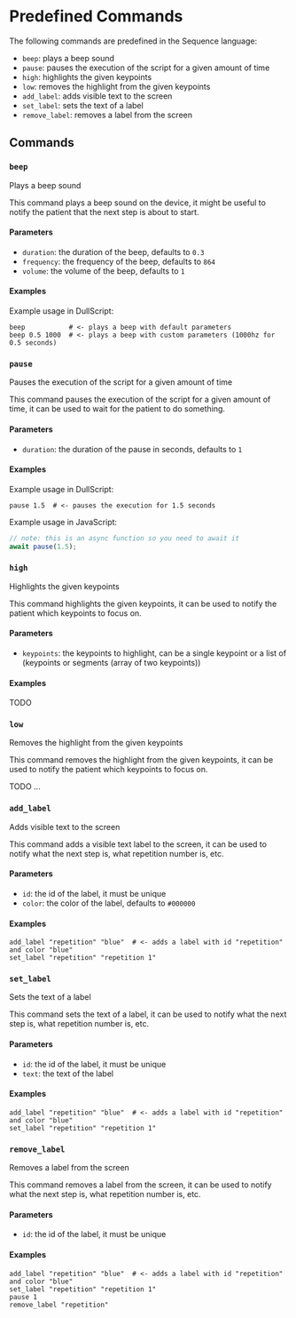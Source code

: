 # Predefined Commands

The following commands are predefined in the Sequence language:
 - `beep`: plays a beep sound
 - `pause`: pauses the execution of the script for a given amount of time
 - `high`: highlights the given keypoints
 - `low`: removes the highlight from the given keypoints
 - `add_label`: adds visible text to the screen
 - `set_label`: sets the text of a label
 - `remove_label`: removes a label from the screen

## Commands

### `beep`
Plays a beep sound

This command plays a beep sound on the device, it might be useful to notify the patient that the next step is about to start.

#### Parameters
 - `duration`: the duration of the beep, defaults to `0.3`
 - `frequency`: the frequency of the beep, defaults to `864`
 - `volume`: the volume of the beep, defaults to `1`

#### Examples
Example usage in DullScript:
```dullscript
beep           # <- plays a beep with default parameters
beep 0.5 1000  # <- plays a beep with custom parameters (1000hz for 0.5 seconds)
```

### `pause`
Pauses the execution of the script for a given amount of time

This command pauses the execution of the script for a given amount of time, it can be used to wait for the patient to do something.

#### Parameters
 - `duration`: the duration of the pause in seconds, defaults to `1`

#### Examples
Example usage in DullScript:
```dullscript
pause 1.5  # <- pauses the execution for 1.5 seconds
```

Example usage in JavaScript:
```javascript
// note: this is an async function so you need to await it
await pause(1.5);
```

### `high`
Highlights the given keypoints

This command highlights the given keypoints, it can be used to notify the patient which keypoints to focus on.

#### Parameters
 - `keypoints`: the keypoints to highlight, can be a single keypoint or a list of (keypoints or segments (array of two keypoints))

#### Examples
TODO

### `low`
Removes the highlight from the given keypoints

This command removes the highlight from the given keypoints, it can be used to notify the patient which keypoints to focus on.

TODO ...

### `add_label`
Adds visible text to the screen

This command adds a visible text label to the screen, it can be used to notify what the next step is, what repetition number is, etc.

#### Parameters
 - `id`: the id of the label, it must be unique
 - `color`: the color of the label, defaults to `#000000`

#### Examples
```dullscript
add_label "repetition" "blue"  # <- adds a label with id "repetition" and color "blue"
set_label "repetition" "repetition 1"
```

### `set_label`
Sets the text of a label

This command sets the text of a label, it can be used to notify what the next step is, what repetition number is, etc.

#### Parameters
 - `id`: the id of the label, it must be unique
 - `text`: the text of the label

#### Examples
```dullscript
add_label "repetition" "blue"  # <- adds a label with id "repetition" and color "blue"
set_label "repetition" "repetition 1"
```

### `remove_label`
Removes a label from the screen

This command removes a label from the screen, it can be used to notify what the next step is, what repetition number is, etc.

#### Parameters
 - `id`: the id of the label, it must be unique

#### Examples
```dullscript
add_label "repetition" "blue"  # <- adds a label with id "repetition" and color "blue"
set_label "repetition" "repetition 1"
pause 1
remove_label "repetition"
```

